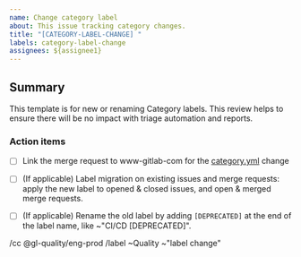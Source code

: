 ```yaml
---
name: Change category label
about: This issue tracking category changes.
title: "[CATEGORY-LABEL-CHANGE] "
labels: category-label-change
assignees: ${assignee1}
---
```


## Summary

This template is for new or renaming Category labels. This review helps to ensure there will be no impact with triage automation and reports.

### Action items

* [ ] Link the merge request to www-gitlab-com for the [category.yml](https://gitlab.com/gitlab-com/www-gitlab-com/blob/master/data/categories.yml) change
* [ ] (If applicable) Label migration on existing issues and merge requests: apply the new label to opened & closed issues, and open & merged merge requests.
* [ ] (If applicable) Rename the old label by adding `[DEPRECATED]` at the end of the label name, like ~"CI/CD [DEPRECATED]".


/cc @gl-quality/eng-prod
/label ~Quality ~"label change"
